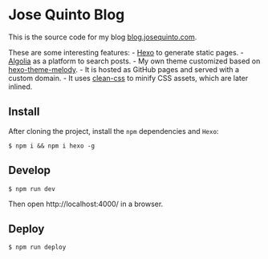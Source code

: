 # Jose Quinto Blog

This is the source code for my blog [blog.josequinto.com](https://blog.josequinto.com). 

These are some interesting features:
    - [Hexo](https://hexo.io) to generate static pages.
    - [Algolia](https://www.algolia.com) as a platform to search posts.
    - My own theme customized based on [hexo-theme-melody](https://github.com/Molunerfinn/hexo-theme-melody).
    - It is hosted as GitHub pages and served with a custom domain.
    - It uses [clean-css](https://github.com/jakubpawlowicz/clean-css) to minify CSS assets, which are later inlined.


## Install

After cloning the project, install the `npm` dependencies and `Hexo`:

`$ npm i && npm i hexo -g`

## Develop

`$ npm run dev`

Then open http://localhost:4000/ in a browser.

## Deploy

`$ npm run deploy`